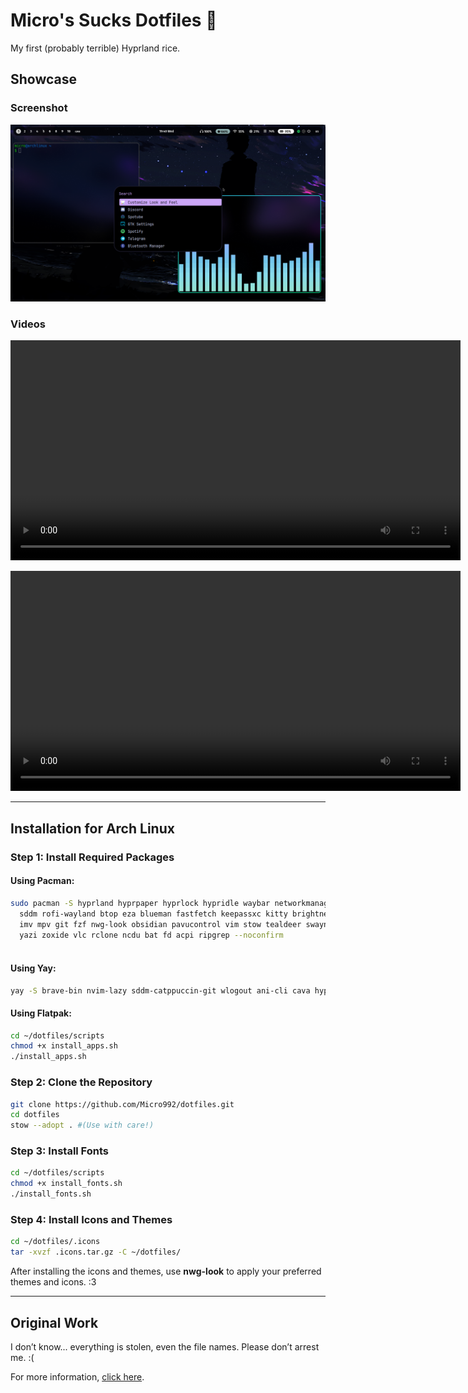 # Micro's Sucks Dotfiles 🐀

My first (probably terrible) Hyprland rice.

## Showcase

### Screenshot
![Wow](https://github.com/Micro992/dotfiles/blob/main/showcase/2025-01-22-194027_hyprshot.png)

### Videos
<video src="https://github.com/user-attachments/assets/adda7d7a-988b-4430-a978-2ee981d3761c" width="720" height="352" loop></video>

<video src="https://github.com/user-attachments/assets/7a022027-b548-4b89-92db-2cb1c6b56423" width="720" height="352" loop></video>

---

## Installation for Arch Linux

### Step 1: Install Required Packages

#### Using Pacman:
```bash
sudo pacman -S hyprland hyprpaper hyprlock hypridle waybar networkmanager network-manager-applet \
  sddm rofi-wayland btop eza blueman fastfetch keepassxc kitty brightnessctl \
  imv mpv git fzf nwg-look obsidian pavucontrol vim stow tealdeer swaync nemo \
  yazi zoxide vlc rclone ncdu bat fd acpi ripgrep --noconfirm
 
```

#### Using Yay:
```bash
yay -S brave-bin nvim-lazy sddm-catppuccin-git wlogout ani-cli cava hyprshot --noconfirm
```
#### Using Flatpak:
```bash
cd ~/dotfiles/scripts
chmod +x install_apps.sh
./install_apps.sh

```

### Step 2: Clone the Repository
```bash
git clone https://github.com/Micro992/dotfiles.git
cd dotfiles
stow --adopt . #(Use with care!)
```

### Step 3: Install Fonts
```bash
cd ~/dotfiles/scripts
chmod +x install_fonts.sh
./install_fonts.sh
```

### Step 4: Install Icons and Themes
```bash
cd ~/dotfiles/.icons
tar -xvzf .icons.tar.gz -C ~/dotfiles/
```

After installing the icons and themes, use **nwg-look** to apply your preferred themes and icons. :3

---

## Original Work
I don’t know... everything is stolen, even the file names. Please don’t arrest me. :(

For more information, [click here](https://youtu.be/dQw4w9WgXcQ?si=ZrDJTd_g6KlbpkYz).

